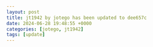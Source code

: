 ```yaml
---
layout: post
title: jt1942 by jotego has been updated to dee657c
date: 2024-06-28 19:48:55 +0000
categories: [jotego, jt1942]
tags: [update]
---
```


